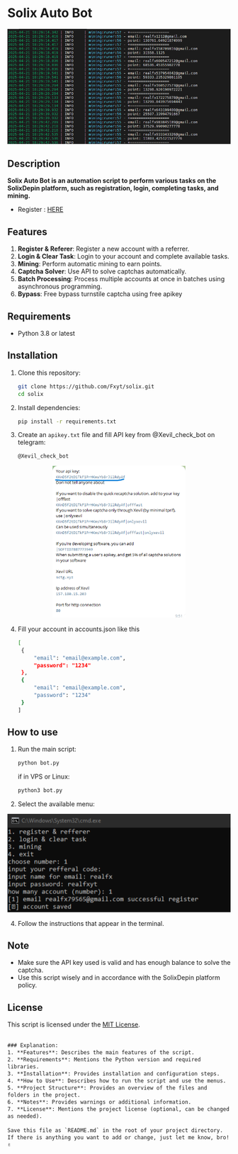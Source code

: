 # Solix Auto Bot
<p align="center">
    <img width="513" alt="image" src="image.png">
</p>

## Description
**Solix Auto Bot is an automation script to perform various tasks on the SolixDepin platform, such as registration, login, completing tasks, and mining.**
- Register : [HERE](https://dashboard.solixdepin.net/sign-up?ref=Y2R7vGC3)

## Features
1. **Register & Referer**: Register a new account with a referrer.
2. **Login & Clear Task**: Login to your account and complete available tasks.
3. **Mining**: Perform automatic mining to earn points.
4. **Captcha Solver**: Use API to solve captchas automatically.
5. **Batch Processing**: Process multiple accounts at once in batches using asynchronous programming.
6. **Bypass**: Free bypass turnstile captcha using free apikey

## Requirements
- Python 3.8 or latest

## Installation
1. Clone this repository:
   ```bash
   git clone https://github.com/Fxyt/solix.git
   cd solix
   ```

2. Install dependencies:
   ```bash
   pip install -r requirements.txt
   ```

3. Create an `apikey.txt` file and fill API key from @Xevil_check_bot on telegram:
   ```bash
   @Xevil_check_bot
   ```
<p align="center">
    <img width="300" alt="image" src="apikey.png">
</p>

4. Fill your account in accounts.json like this
   ```bash
   [
    {
        "email": "email@example.com",
        "password": "1234"
    },
    {
        "email": "email@example.com",
        "password": "1234"
    }
   ]
   ```

## How to use
1. Run the main script:
   ```bash
   python bot.py
   ```
   if in VPS or Linux:
   ```bash
   python3 bot.py
   ```

3. Select the available menu:
<p align="center">
    <img width="513" alt="image" src="menu.png">
</p>

4. Follow the instructions that appear in the terminal.

## Note
- Make sure the API key used is valid and has enough balance to solve the captcha.
- Use this script wisely and in accordance with the SolixDepin platform policy.

## License
This script is licensed under the [MIT License](LICENSE).
```

### Explanation:
1. **Features**: Describes the main features of the script.
2. **Requirements**: Mentions the Python version and required libraries.
3. **Installation**: Provides installation and configuration steps.
4. **How ​​to Use**: Describes how to run the script and use the menus.
5. **Project Structure**: Provides an overview of the files and folders in the project.
6. **Notes**: Provides warnings or additional information.
7. **License**: Mentions the project license (optional, can be changed as needed).

Save this file as `README.md` in the root of your project directory. If there is anything you want to add or change, just let me know, bro! ✌️
